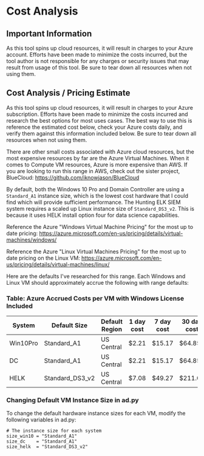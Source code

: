 # Cost Analysis

## Important Information
As this tool spins up cloud resources, it will result in charges to your Azure account.  Efforts have been made to minimize the costs incurred, but the tool author is not responsible for any charges or security issues that may result from usage of this tool.  Be sure to tear down all resources when not using them.

## Cost Analysis / Pricing Estimate
As this tool spins up cloud resources, it will result in charges to your Azure subscription.  Efforts have been made to minimize the costs incurred and research the best options for most uses cases.  The best way to use this is reference the estimated cost below, check your Azure costs daily, and verify them against this information included below.  Be sure to tear down all resources when not using them.

There are other small costs associated with Azure cloud resources, but the most expensive resources by far are the Azure Virtual Machines.  When it comes to Compute VM resources, Azure is more expensive than AWS.  If you are looking to run this range in AWS, check out the sister project, BlueCloud:  https://github.com/iknowjason/BlueCloud

By default, both the Windows 10 Pro and Domain Controller are using a ```Standard_A1``` instance size, which is the lowest cost hardware that I could find which will provide sufficient performance.  The Hunting ELK SIEM system requires a scaled up Linux instance size of ```Standard_DS3_v2```.  This is because it uses HELK install option four for data science capabilities.  

Reference the Azure "Windows Virtual Machine Pricing" for the most up to date pricing:
https://azure.microsoft.com/en-us/pricing/details/virtual-machines/windows/

Reference the Azure "Linux Virtual Machines Pricing" for the most up to date pricing on the Linux VM:
https://azure.microsoft.com/en-us/pricing/details/virtual-machines/linux/

Here are the defaults I've researched for this range.  Each Windows and Linux VM should approximately accrue the following with range defaults:
### Table:  Azure Accrued Costs per VM with Windows License Included
| System   |  Default Size  | Default Region |  1 day cost |  7 day cost | 30 day cost |
|----------|----------------|----------------|-------------|-------------|-------------|
| Win10Pro |  Standard_A1   |   US Central   |     $2.21   |   $15.17    |   $64.85    |
|    DC    |  Standard_A1   |   US Central   |     $2.21   |   $15.17    |   $64.85    |
|  HELK    | Standard_DS3_v2|   US Central   |     $7.08   |   $49.27    |   $211.01   |

### Changing Default VM Instance Size in ad.py
To change the default hardware instance sizes for each VM, modify the following variables in ad.py:

```
# The instance size for each system
size_win10 = "Standard_A1"
size_dc    = "Standard_A1"
size_helk  = "Standard_DS3_v2"
```
